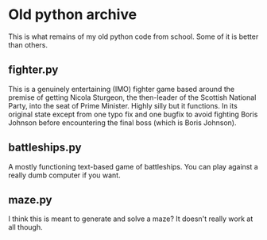 # Old python archive

This is what remains of my old python code from school. Some of it is better than others.

## fighter.py

This is a genuinely entertaining (IMO) fighter game based around the premise of getting Nicola Sturgeon, the then-leader of the Scottish National Party, into the seat of Prime Minister. Highly silly but it functions. In its original state except from one typo fix and one bugfix to avoid fighting Boris Johnson before encountering the final boss (which is Boris Johnson).

## battleships.py

A mostly functioning text-based game of battleships. You can play against a really dumb computer if you want.

## maze.py

I think this is meant to generate and solve a maze? It doesn't really work at all though.